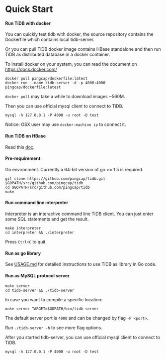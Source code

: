 # Quick Start

#### Run TiDB with docker

You can quickly test tidb with docker, the source repository contains the Dockerfile which
contains local tidb-server.

Or you can pull TiDB docker image contains HBase standalone and then run TiDB as distributed database in a docker container.

To install docker on your system, you can read the document on https://docs.docker.com/

```
docker pull pingcap/dockerfile:latest
docker run --name tidb-server -d -p 4000:4000 pingcap/dockerfile:latest
```

`docker pull` may take a while to download images ~560M.

Then you can use official mysql client to connect to TiDB.

```
mysql -h 127.0.0.1 -P 4000 -u root -D test
```

Notice: OSX user may use `docker-machine ip` to connect it.

#### __Run TiDB on HBase__

Read this [doc](https://github.com/pingcap/tidb/blob/master/docs/HBASE_QUICKSTART.md).

#### __Pre-requirement__

Go environment. Currently a 64-bit version of go >= 1.5 is required.
```
git clone https://github.com/pingcap/tidb.git $GOPATH/src/github.com/pingcap/tidb
cd $GOPATH/src/github.com/pingcap/tidb
make
```

#### __Run command line interpreter__

Interpreter is an interactive command line TiDB client.
You can just enter some SQL statements and get the result.
```
make interpreter
cd interpreter && ./interpreter
```
Press `Ctrl+C` to quit.

#### __Run as go library__

See [USAGE.md](./USAGE.md) for detailed instructions to use TiDB as library in Go code.

#### __Run as MySQL protocol server__

```
make server
cd tidb-server && ./tidb-server
```

In case you want to compile a specific location:

```
make server TARGET=$GOPATH/bin/tidb-server
```

The default server port is `4000` and can be changed by flag `-P <port>`.

Run `./tidb-server -h` to see more flag options.

After you started tidb-server, you can use official mysql client to connect to TiDB.

```
mysql -h 127.0.0.1 -P 4000 -u root -D test
```
